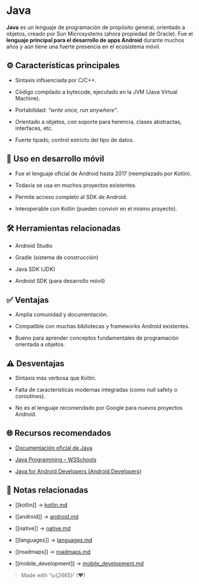# Java

**Java** es un lenguaje de programación de propósito general, orientado a objetos, creado por Sun Microsystems (ahora propiedad de Oracle). Fue el **lenguaje principal para el desarrollo de apps Android** durante muchos años y aún tiene una fuerte presencia en el ecosistema móvil.

## ⚙️ Características principales

- Sintaxis influenciada por C/C++.  
  
- Código compilado a bytecode, ejecutado en la JVM (Java Virtual Machine).  
  
- Portabilidad: _"write once, run anywhere"_.  
  
- Orientado a objetos, con soporte para herencia, clases abstractas, interfaces, etc.  
  
- Fuerte tipado, control estricto del tipo de datos.  

## 📲 Uso en desarrollo móvil

- Fue el lenguaje oficial de Android hasta 2017 (reemplazado por Kotlin).  
  
- Todavía se usa en muchos proyectos existentes.  
  
- Permite acceso completo al SDK de Android.  
  
- Interoperable con Kotlin (pueden convivir en el mismo proyecto).  

## 🛠️ Herramientas relacionadas

- Android Studio  
  
- Gradle (sistema de construcción)  
  
- Java SDK (JDK)  
  
- Android SDK (para desarrollo móvil)  

## ✅ Ventajas

- Amplia comunidad y documentación.  
  
- Compatible con muchas bibliotecas y frameworks Android existentes.  
  
- Bueno para aprender conceptos fundamentales de programación orientada a objetos.  

## ⚠️ Desventajas

- Sintaxis más verbosa que Kotlin.  
  
- Falta de características modernas integradas (como null safety o coroutines).  
  
- No es el lenguaje recomendado por Google para nuevos proyectos Android.  

## 🌐 Recursos recomendados

- [Documentación oficial de Java](https://docs.oracle.com/en/java/)  
  
- [Java Programming – W3Schools](https://www.w3schools.com/java/)  
  
- [Java for Android Developers (Android Developers)](https://developer.android.com/reference/java)  

## 🔗 Notas relacionadas

- [[kotlin]] → [kotlin.md](/languages/kotlin.md)  

- [[android]] → [android.md](/os/android.md)  

- [[native]] → [native.md](/overview/native.md)  

- [[languages]] → [languages.md](/languages/languages.md)  

- [[roadmaps]] → [roadmaps.md](/roadmaps/roadmaps.md)  

- [[mobile_development]] → [mobile_development.md](/overview/mobile_development.md)  

> Made with '\u{2665}' (♥)
